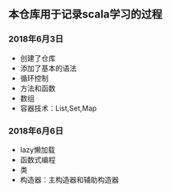 ## 本仓库用于记录scala学习的过程

### 2018年6月3日

- 创建了仓库
- 添加了基本的语法
- 循环控制
- 方法和函数
- 数组
- 容器技术：List,Set,Map

### 2018年6月6日

- lazy懒加载
- 函数式编程
- 类
- 构造器：主构造器和辅助构造器

